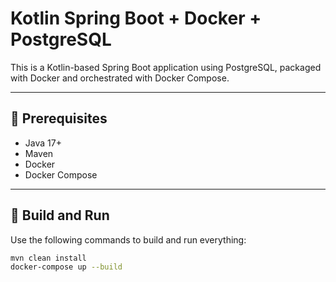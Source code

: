 # Kotlin Spring Boot + Docker + PostgreSQL

This is a Kotlin-based Spring Boot application using PostgreSQL, packaged with Docker and orchestrated with Docker Compose.

---

## 🧰 Prerequisites

- Java 17+
- Maven
- Docker
- Docker Compose

---

## 🚀 Build and Run

Use the following commands to build and run everything:

```bash
mvn clean install
docker-compose up --build
